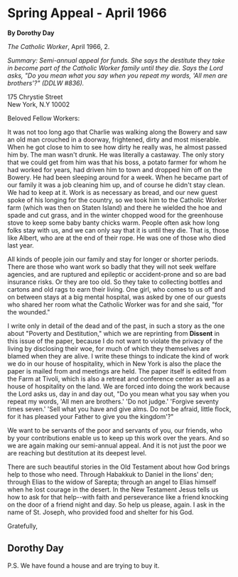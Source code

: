 Spring Appeal - April 1966
==========================

**By Dorothy Day**

*The Catholic Worker*, April 1966, 2.

*Summary: Semi-annual appeal for funds. She says the destitute they take
in become part of the Catholic Worker family until they die. Says the
Lord asks, "Do you mean what you say when you repeat my words, 'All men
are brothers'?" (DDLW \#836).*

175 Chrystie Street\
 New York, N.Y 10002

Beloved Fellow Workers:

It was not too long ago that Charlie was walking along the Bowery and
saw an old man crouched in a doorway, frightened, dirty and most
miserable. When he got close to him to see how dirty he really was, he
almost passed him by. The man wasn't drunk. He was literally a castaway.
The only story that we could get from him was that his boss, a potato
farmer for whom he had worked for years, had driven him to town and
dropped him off on the Bowery. He had been sleeping around for a week.
When he became part of our family it was a job cleaning him up, and of
course he didn't stay clean. We had to keep at it. Work is as necessary
as bread, and our new guest spoke of his longing for the country, so we
took him to the Catholic Worker farm (which was then on Staten Island)
and there he wielded the hoe and spade and cut grass, and in the winter
chopped wood for the greenhouse stove to keep some baby banty chicks
warm. People often ask how long folks stay with us, and we can only say
that it is until they die. That is, those like Albert, who are at the
end of their rope. He was one of those who died last year.

All kinds of people join our family and stay for longer or shorter
periods. There are those who want work so badly that they will not seek
welfare agencies, and are ruptured and epileptic or accident-prone and
so are bad insurance risks. Or they are too old. So they take to
collecting bottles and cartons and old rags to earn their living. One
girl, who comes to us off and on between stays at a big mental hospital,
was asked by one of our guests who shared her room what the Catholic
Worker was for and she said, "for the wounded."

I write only in detail of the dead and of the past, in such a story as
the one about "Poverty and Destitution," which we are reprinting from
**Dissent** in this issue of the paper, because I do not want to violate
the privacy of the living by disclosing their woe, for much of which
they themselves are blamed when they are alive. I write these things to
indicate the kind of work we do in our house of hospitality, which in
New York is also the place the paper is mailed from and meetings are
held. The paper itself is edited from the Farm at Tivoli, which is also
a retreat and conference center as well as a house of hospitality on the
land. We are forced into doing the work because the Lord asks us, day in
and day out, "Do you mean what you say when you repeat my words, 'All
men are brothers.' 'Do not judge.' 'Forgive seventy times seven.' 'Sell
what you have and give alms. Do not be afraid, little flock, for it has
pleased your Father to give you the kingdom'?"

We want to be servants of the poor and servants of you, our friends, who
by your contributions enable us to keep up this work over the years. And
so we are again making our semi-annual appeal. And it is not just the
poor we are reaching but destitution at its deepest level.

There are such beautiful stories in the Old Testament about how God
brings help to those who need. Through Habakkuk to Daniel in the lions'
den; through Elias to the widow of Sarepta; through an angel to Elias
himself when he lost courage in the desert. In the New Testament Jesus
tells us how to ask for that help--with faith and perseverance like a
friend knocking on the door of a friend night and day. So help us
please, again. I ask in the name of St. Joseph, who provided food and
shelter for his God.

Gratefully,

Dorothy Day
-----------

P.S. We have found a house and are trying to buy it.
